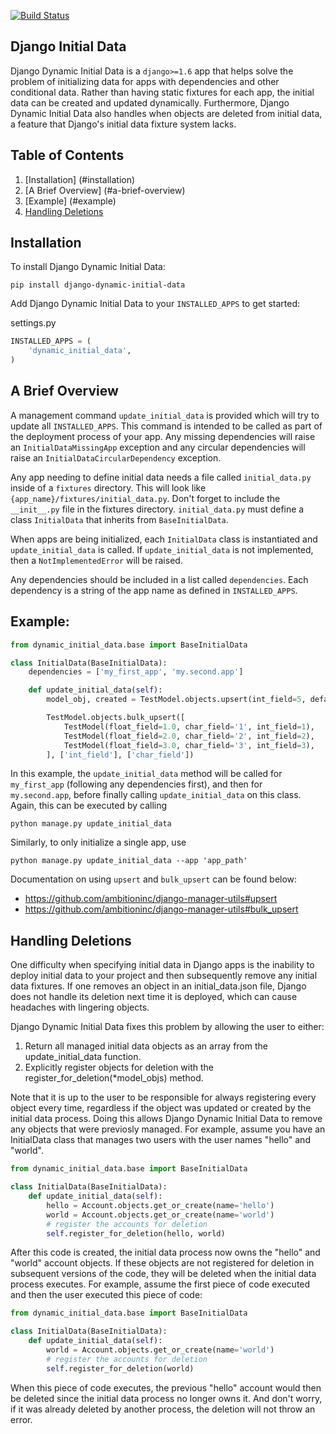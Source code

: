 [![Build Status](https://travis-ci.org/ambitioninc/django-dynamic-initial-data.png)](https://travis-ci.org/ambitioninc/django-dynamic-initial-data)
## Django Initial Data

Django Dynamic Initial Data is a `django>=1.6` app that helps solve the problem of initializing data for apps with
dependencies and other conditional data. Rather than having static fixtures for each app, the initial data
can be created and updated dynamically. Furthermore, Django Dynamic Initial Data also handles when objects are
deleted from initial data, a feature that Django's initial data fixture system lacks.

## Table of Contents

1. [Installation] (#installation)
2. [A Brief Overview] (#a-brief-overview)
3. [Example] (#example)
4. [Handling Deletions](#handling-deletions)

## Installation
To install Django Dynamic Initial Data:

```shell
pip install django-dynamic-initial-data
```

Add Django Dynamic Initial Data to your `INSTALLED_APPS` to get started:

settings.py
```python
INSTALLED_APPS = (
    'dynamic_initial_data',
)
```

## A Brief Overview

A management command `update_initial_data` is provided which will try to update all `INSTALLED_APPS`. This
command is intended to be called as part of the deployment process of your app. Any missing dependencies
will raise an `InitialDataMissingApp` exception and any circular dependencies will raise an
`InitialDataCircularDependency` exception.

Any app needing to define initial data needs a file called `initial_data.py` inside of a `fixtures`
directory. This will look like `{app_name}/fixtures/initial_data.py`. Don't forget to include
the `__init__.py` file in the fixtures directory. `initial_data.py` must define a class `InitialData`
that inherits from `BaseInitialData`.

When apps are being initialized, each `InitialData` class is instantiated and `update_initial_data` is called.
If `update_initial_data` is not implemented, then a `NotImplementedError` will be raised.

Any dependencies should be included in a list called `dependencies`. Each dependency is a string
of the app name as defined in `INSTALLED_APPS`.

## Example:

```python
from dynamic_initial_data.base import BaseInitialData

class InitialData(BaseInitialData):
    dependencies = ['my_first_app', 'my.second.app']

    def update_initial_data(self):
        model_obj, created = TestModel.objects.upsert(int_field=5, defaults={'float_field': 2.0})

        TestModel.objects.bulk_upsert([
            TestModel(float_field=1.0, char_field='1', int_field=1),
            TestModel(float_field=2.0, char_field='2', int_field=2),
            TestModel(float_field=3.0, char_field='3', int_field=3),
        ], ['int_field'], ['char_field'])
```
In this example, the `update_initial_data` method will be called for `my_first_app` (following any dependencies first),
and then for `my.second.app`, before finally calling `update_initial_data` on this class. Again, this can be executed by calling

```
python manage.py update_initial_data
```

Similarly, to only initialize a single app, use

```
python manage.py update_initial_data --app 'app_path'
```

Documentation on using `upsert` and `bulk_upsert` can be found below:
- https://github.com/ambitioninc/django-manager-utils#upsert
- https://github.com/ambitioninc/django-manager-utils#bulk_upsert

## Handling Deletions
One difficulty when specifying initial data in Django apps is the inability to deploy initial data to your project and then subsequently
remove any initial data fixtures. If one removes an object in an initial_data.json file, Django does not handle its deletion next time
it is deployed, which can cause headaches with lingering objects.

Django Dynamic Initial Data fixes this problem by allowing the user to either:

1. Return all managed initial data objects as an array from the update_initial_data function.
2. Explicitly register objects for deletion with the register_for_deletion(*model_objs) method.

Note that it is up to the user to be responsible for always registering every object every time, regardless if the object was updated or
created by the initial data process. Doing this allows Django Dynamic Initial Data to remove any objects that were previosly managed.
For example, assume you have an InitialData class that manages two users with the user names "hello" and "world".

```python
from dynamic_initial_data.base import BaseInitialData

class InitialData(BaseInitialData):
    def update_initial_data(self):
        hello = Account.objects.get_or_create(name='hello')
        world = Account.objects.get_or_create(name='world')
        # register the accounts for deletion
        self.register_for_deletion(hello, world)
```

After this code is created, the initial data process now owns the "hello" and "world" account objects. If these objects are not registered
for deletion in subsequent versions of the code, they will be deleted when the initial data process executes. For example, assume the first
piece of code executed and then the user executed this piece of code:

```python
from dynamic_initial_data.base import BaseInitialData

class InitialData(BaseInitialData):
    def update_initial_data(self):
        world = Account.objects.get_or_create(name='world')
        # register the accounts for deletion
        self.register_for_deletion(world)
```

When this piece of code executes, the previous "hello" account would then be deleted since the initial data process no longer owns it. And
don't worry, if it was already deleted by another process, the deletion will not throw an error.